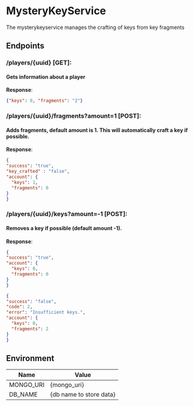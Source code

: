 # MysteryKeyService
The mysterykeyservice manages the crafting of keys from key fragments

## Endpoints

### /players/{uuid} [GET]:
#### Gets information about a player

**Response**:
```json
{"keys": 0, "fragments": "2"}
```

### /players/{uuid}/fragments?amount=1 [POST]:
#### Adds fragments, default amount is 1. This will automatically craft a key if possible.

**Response**:
```json
{
"success": "true",
"key_crafted" : "false",
"account": {
  "keys": 1,
  "fragments": 0
}
}
```
### /players/{uuid}/keys?amount=-1 [POST]:
#### Removes a key if possible (default amount -1).

**Response**:
```json
{
"success": "true",
"account": {
  "keys": 0,
  "fragments": 0
}
}
```

```json
{
"success": "false",
"code": 2,
"error": "Insufficient keys.",
"account": {
  "keys": 0,
  "fragments": 2
}
}
```

## Environment
| Name | Value |
| --------- | --- |
| MONGO_URI | {mongo_uri} |
| DB_NAME | {db name to store data} |
